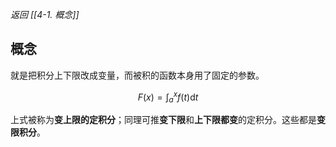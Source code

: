 *返回 [[4-1. 概念]]*

## 概念

就是把积分上下限改成变量，而被积的函数本身用了固定的参数。

$$
F(x) = \int^{x}_{a} f(t) \mathrm{d}t
$$

上式被称为**变上限的定积分**；同理可推**变下限**和**上下限都变**的定积分。这些都是**变限积分**。